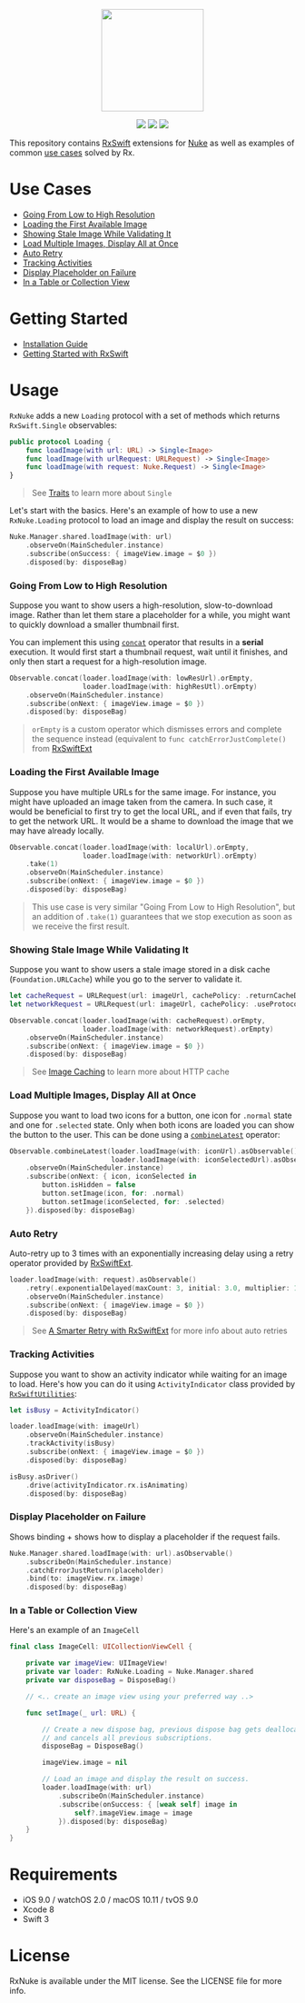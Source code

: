 <p align="center"><img src="https://user-images.githubusercontent.com/1567433/27010376-bc53fa6c-4eab-11e7-9ce3-7d49063fce7f.png" height="180"/>

<p align="center">
<img src="https://img.shields.io/cocoapods/v/RxNuke.svg?label=version">
<img src="https://img.shields.io/badge/supports-CocoaPods%20%7C%20Carthage-green.svg">
<img src="https://img.shields.io/badge/platforms-iOS%20%7C%20macOS%20%7C%20watchOS%20%7C%20tvOS-lightgrey.svg">
</p>

This repository contains [RxSwift](https://github.com/ReactiveX/RxSwift) extensions for [Nuke](https://github.com/kean/Nuke) as well as examples of common [use cases](#h_use_cases) solved by Rx.


# <a name="h_use_cases"></a>Use Cases

- [Going From Low to High Resolution](#huc_low_to_high) 
- [Loading the First Available Image](#huc_loading_first_avail)
- [Showing Stale Image While Validating It](#huc_showing_stale_first)
- [Load Multiple Images, Display All at Once](#huc_load_multiple_display_once)
- [Auto Retry](#huc_auto_retry)
- [Tracking Activities](#huc_activity_indicator)
- [Display Placeholder on Failure](#huc_placeholder_on_fail)
- [In a Table or Collection View](#huc_table_collection_view)


# <a name="h_getting_started"></a>Getting Started

- [Installation Guide](https://github.com/kean/RxNuke/blob/master/Documentation/Guides/Installation%20Guide.md)
- [Getting Started with RxSwift](https://github.com/ReactiveX/RxSwift/blob/master/Documentation/GettingStarted.md)


# <a name="h_usage"></a>Usage

`RxNuke` adds a new `Loading` protocol with a set of methods which returns `RxSwift.Single` observables:

```swift
public protocol Loading {
    func loadImage(with url: URL) -> Single<Image>
    func loadImage(with urlRequest: URLRequest) -> Single<Image>
    func loadImage(with request: Nuke.Request) -> Single<Image>
}
```

> See [Traits](https://github.com/ReactiveX/RxSwift/blob/master/Documentation/Traits.md#single) to learn more about `Single`

Let's start with the basics. Here's an example of how to use a new `RxNuke.Loading` protocol to load an image and display the result on success:

```swift
Nuke.Manager.shared.loadImage(with: url)
    .observeOn(MainScheduler.instance)
    .subscribe(onSuccess: { imageView.image = $0 })
    .disposed(by: disposeBag)
```

### <a name="huc_low_to_high"></a>Going From Low to High Resolution

Suppose you want to show users a high-resolution, slow-to-download image. Rather than let them stare a placeholder for a while, you might want to quickly download a smaller thumbnail first. 

You can implement this using [`concat`](http://reactivex.io/documentation/operators/concat.html) operator that results in a **serial** execution. It would first start a thumbnail request, wait until it finishes, and only then start a request for a high-resolution image.

```swift
Observable.concat(loader.loadImage(with: lowResUrl).orEmpty,
                  loader.loadImage(with: highResUtl).orEmpty)
    .observeOn(MainScheduler.instance)
    .subscribe(onNext: { imageView.image = $0 })
    .disposed(by: disposeBag)
```

> `orEmpty` is a custom operator which dismisses errors and complete the sequence instead
> (equivalent to `func catchErrorJustComplete()` from [RxSwiftExt](https://github.com/RxSwiftCommunity/RxSwiftExt)


### <a name="huc_loading_first_avail"></a>Loading the First Available Image

Suppose you have multiple URLs for the same image. For instance, you might have uploaded an image taken from the camera. In such case, it would be beneficial to first try to get the local URL, and if even that fails, try to get the network URL. It would be a shame to download the image that we may have already locally.

```swift
Observable.concat(loader.loadImage(with: localUrl).orEmpty,
                  loader.loadImage(with: networkUrl).orEmpty)
    .take(1)
    .observeOn(MainScheduler.instance)
    .subscribe(onNext: { imageView.image = $0 })
    .disposed(by: disposeBag)
```

> This use case is very similar "Going From Low to High Resolution", but an addition of `.take(1)` guarantees that we stop execution as soon as we receive the first result.


### <a name="huc_showing_stale_first"></a>Showing Stale Image While Validating It

Suppose you want to show users a stale image stored in a disk cache (`Foundation.URLCache`) while you go to the server to validate it.

```swift
let cacheRequest = URLRequest(url: imageUrl, cachePolicy: .returnCacheDataDontLoad)
let networkRequest = URLRequest(url: imageUrl, cachePolicy: .useProtocolCachePolicy)

Observable.concat(loader.loadImage(with: cacheRequest).orEmpty,
                  loader.loadImage(with: networkRequest).orEmpty)
    .observeOn(MainScheduler.instance)
    .subscribe(onNext: { imageView.image = $0 })
    .disposed(by: disposeBag)
```

> See [Image Caching](https://kean.github.io/post/image-caching) to learn more about HTTP cache


### <a name="huc_load_multiple_display_once"></a>Load Multiple Images, Display All at Once

Suppose you want to load two icons for a button, one icon for `.normal` state and one for `.selected` state. Only when both icons are loaded you can show the button to the user. This can be done using a [`combineLatest`](http://reactivex.io/documentation/operators/combinelatest.html) operator:

```swift
Observable.combineLatest(loader.loadImage(with: iconUrl).asObservable(),
                         loader.loadImage(with: iconSelectedUrl).asObservable())
    .observeOn(MainScheduler.instance)
    .subscribe(onNext: { icon, iconSelected in
        button.isHidden = false
        button.setImage(icon, for: .normal)
        button.setImage(iconSelected, for: .selected)
    }).disposed(by: disposeBag)
```


### <a name="huc_auto_retry"></a>Auto Retry

Auto-retry up to 3 times with an exponentially increasing delay using a retry operator provided by [RxSwiftExt](https://github.com/RxSwiftCommunity/RxSwiftExt).

```swift
loader.loadImage(with: request).asObservable()
    .retry(.exponentialDelayed(maxCount: 3, initial: 3.0, multiplier: 1.0))
    .observeOn(MainScheduler.instance)
    .subscribe(onNext: { imageView.image = $0 })
    .disposed(by: disposeBag)
 ```

> See [A Smarter Retry with RxSwiftExt](http://rx-marin.com/post/rxswift-retry-with-delay/) for more info about auto retries


### <a name="huc_activity_indicator"></a>Tracking Activities

Suppose you want to show an activity indicator while waiting for an image to load. Here's how you can do it using `ActivityIndicator` class provided by [`RxSwiftUtilities`](https://github.com/RxSwiftCommunity/RxSwiftUtilities):

```swift
let isBusy = ActivityIndicator()

loader.loadImage(with: imageUrl)
    .observeOn(MainScheduler.instance)
    .trackActivity(isBusy)
    .subscribe(onNext: { imageView.image = $0 })
    .disposed(by: disposeBag)

isBusy.asDriver()
    .drive(activityIndicator.rx.isAnimating)
    .disposed(by: disposeBag)
```


### <a name="huc_placeholder_on_fail"></a>Display Placeholder on Failure

Shows binding + shows how to display a placeholder if the request fails.

```swift
Nuke.Manager.shared.loadImage(with: url).asObservable()
    .subscribeOn(MainScheduler.instance)
    .catchErrorJustReturn(placeholder)
    .bind(to: imageView.rx.image)
    .disposed(by: disposeBag)
```


### <a name="huc_table_collection_view"></a>In a Table or Collection View

Here's an example of an `ImageCell` 

```swift
final class ImageCell: UICollectionViewCell {

    private var imageView: UIImageView!
    private var loader: RxNuke.Loading = Nuke.Manager.shared
    private var disposeBag = DisposeBag()

    // <.. create an image view using your preferred way ..>

    func setImage(_ url: URL) {

        // Create a new dispose bag, previous dispose bag gets deallocated
        // and cancels all previous subscriptions.
        disposeBag = DisposeBag()

        imageView.image = nil

        // Load an image and display the result on success.
        loader.loadImage(with: url)
            .subscribeOn(MainScheduler.instance)
            .subscribe(onSuccess: { [weak self] image in
                self?.imageView.image = image
            }).disposed(by: disposeBag)
    }
}
```


# Requirements<a name="h_requirements"></a>

- iOS 9.0 / watchOS 2.0 / macOS 10.11 / tvOS 9.0
- Xcode 8
- Swift 3


# License

RxNuke is available under the MIT license. See the LICENSE file for more info.
